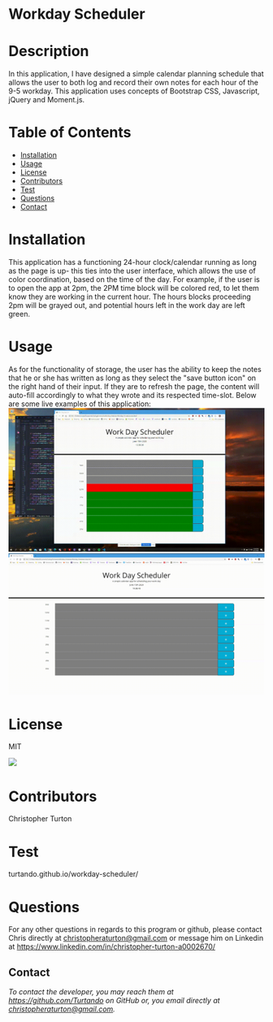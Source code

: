 

# Workday Scheduler


# Description 
In this application, I have designed a simple calendar planning schedule that allows the user to both log and record their own notes for each hour of the 9-5 workday. This application uses concepts of Bootstrap CSS, Javascript, jQuery and Moment.js.


# Table of Contents 
* [Installation](#installation)
* [Usage](#usage)
* [License](#license)
* [Contributors](#contributors)
* [Test](#test)
* [Questions](#questions)
* [Contact](#contact)

# Installation
 
This application has a functioning 24-hour clock/calendar running as long as the page is up- this ties into the user interface, which allows the use of color coordination, based on the time of the day. For example, if the user is to open the app at 2pm, the 2PM time block will be colored red, to let them know they are working in the current hour. The hours blocks proceeding 2pm will be grayed out, and potential hours left in the work day are left green.


# Usage

As for the functionality of storage, the user has the ability to keep the notes that he or she has written as long as they select the "save button icon" on the right hand of their input. If they are to refresh the page, the content will auto-fill accordingly to what they wrote and its respected time-slot.
Below are some live examples of this application:
![](./Assets/workdayschedulerdemo.gif) ![](./Assets/workdayschedulerdemo2.gif)


# License

MIT

![](https://img.shields.io/badge/build-readme-green)


# Contributors

Christopher Turton


# Test

turtando.github.io/workday-scheduler/


# Questions

For any other questions in regards to this program or github, please contact Chris directly at christopheraturton@gmail.com or message him on Linkedin at https://www.linkedin.com/in/christopher-turton-a0002670/


## Contact
*To contact the developer, you may reach them at https://github.com/Turtando on GitHub or, you email directly at christopheraturton@gmail.com.*

